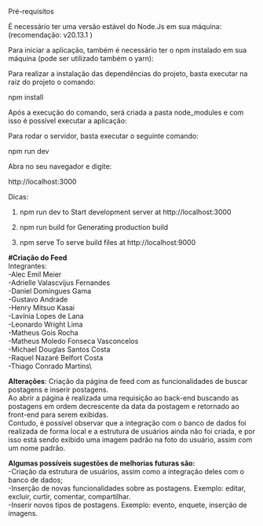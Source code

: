 Pré-requisitos

É necessário ter uma versão estável do Node.Js em sua máquina: (recomendação: v20.13.1 )


Para iniciar a aplicação, também é necessário ter o npm instalado em sua máquina (pode ser utilizado também o yarn):


Para realizar a instalação das dependências do projeto, basta executar na raiz do projeto o comando: 

npm install

Após a execução do comando, será criada a pasta node_modules e com isso é possível executar a aplicação:

Para rodar o servidor, basta executar o seguinte comando:

npm run dev

Abra no seu navegador e digite: 

http://localhost:3000


Dicas:

1. npm run dev to Start development server at http://localhost:3000

2. npm run build for Generating production build

3. npm serve To serve build files at http://localhost:9000

**#Criação do Feed**\
Integrantes:\
-Alec Emil Meier\
-Adrielle Valascvijus Fernandes\
-Daniel Domingues Gama\
-Gustavo Andrade\
-Henry Mitsuo Kasai\
-Lavínia Lopes de Lana\
-Leonardo Wright Lima\
-Matheus Gois Rocha\
-Matheus Moledo Fonseca Vasconcelos\
-Michael Douglas Santos Costa\
-Raquel Nazaré Belfort Costa\
-Thiago Conrado Martins\

**Alterações**:
	Criação da página de feed com as funcionalidades de buscar postagens e inserir postagens.\
  Ao abrir a página é realizada uma requisição ao back-end buscando as postagens em ordem decrescente da data da postagem e retornado ao front-end para serem exibidas.\
  Contudo, é possível observar que a integração com o banco de dados foi realizada de forma local e a estrutura de usuários ainda não foi criada, e por isso está sendo exibido uma imagem padrão na foto do usuário, assim com um nome padrão.
  
**Algumas possíveis sugestões de melhorias futuras são:**\
-Criação da estrutura de usuários, assim como a integração deles com o banco de dados;\
-Inserção de novas funcionalidades sobre as postagens. Exemplo: editar, excluir, curtir, comentar, compartilhar.\
-Inserir novos tipos de postagens. Exemplo: evento, enquete, inserção de imagens.
